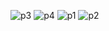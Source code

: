 ![p3](https://user-images.githubusercontent.com/99581506/187749609-a3b68949-c6fd-4379-a27f-0d2acf4aaa92.png)
![p4](https://user-images.githubusercontent.com/99581506/187749619-7dd36a95-9e8f-4a4a-bf2b-64dadab0ba7d.png)
![p1](https://user-images.githubusercontent.com/99581506/187749639-87d688bd-20ed-465b-9ca5-f863d6662cdf.png)
![p2](https://user-images.githubusercontent.com/99581506/187749646-550a29af-0f1c-47c6-ba0e-553b8c07d29d.png)

